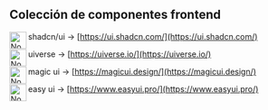 ## Colección de componentes frontend

shadcn/ui <img align="left" alt="Node" width="30px" style="padding-right:0px;" src="https://i.imgur.com/EEYpOeh.png" /> → [https://ui.shadcn.com/](https://ui.shadcn.com/)

uiverse <img align="left" alt="Node" width="30px" style="padding-right:0px;" src="https://uiverse.io/assets/logo-png-BXFOQKfc.png" /> → [https://uiverse.io/](https://uiverse.io/)

magic ui <img align="left" alt="Node" width="30px" style="padding-right:0px;" src="https://magicui.design/icon.png" /> → [https://magicui.design/](https://magicui.design/)

easy ui <img align="left" alt="Node" width="30px" style="padding-right:0px;" src="https://pub-0cd6f9d4131f4f79ac40219248ae64db.r2.dev/logo.svg" /> → [https://www.easyui.pro/](https://www.easyui.pro/)
